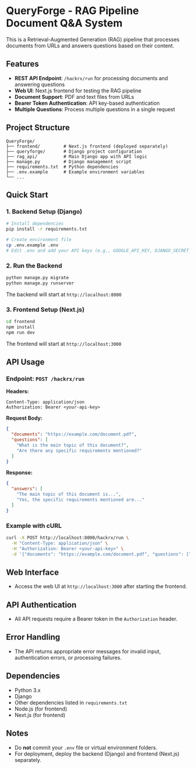 # QueryForge - RAG Pipeline Document Q&A System

This is a Retrieval-Augmented Generation (RAG) pipeline that processes documents from URLs and answers questions based on their content.

## Features

- **REST API Endpoint**: `/hackrx/run` for processing documents and answering questions
- **Web UI**: Next.js frontend for testing the RAG pipeline
- **Document Support**: PDF and text files from URLs
- **Bearer Token Authentication**: API key-based authentication
- **Multiple Questions**: Process multiple questions in a single request

## Project Structure

```
QueryForge/
├── frontend/         # Next.js frontend (deployed separately)
├── queryforge/       # Django project configuration
├── rag_api/          # Main Django app with API logic
├── manage.py         # Django management script
├── requirements.txt  # Python dependencies
├── .env.example      # Example environment variables
└── ...
```

## Quick Start

### 1. Backend Setup (Django)

```bash
# Install dependencies
pip install -r requirements.txt

# Create environment file
cp .env.example .env
# Edit .env and add your API keys (e.g., GOOGLE_API_KEY, DJANGO_SECRET_KEY)
```

### 2. Run the Backend

```bash
python manage.py migrate
python manage.py runserver
```

The backend will start at `http://localhost:8000`

### 3. Frontend Setup (Next.js)

```bash
cd frontend
npm install
npm run dev
```

The frontend will start at `http://localhost:3000`

## API Usage

### Endpoint: `POST /hackrx/run`

**Headers:**

```
Content-Type: application/json
Authorization: Bearer <your-api-key>
```

**Request Body:**

```json
{
  "documents": "https://example.com/document.pdf",
  "questions": [
    "What is the main topic of this document?",
    "Are there any specific requirements mentioned?"
  ]
}
```

**Response:**

```json
{
  "answers": [
    "The main topic of this document is...",
    "Yes, the specific requirements mentioned are..."
  ]
}
```

### Example with cURL

```bash
curl -X POST http://localhost:8000/hackrx/run \
  -H "Content-Type: application/json" \
  -H "Authorization: Bearer <your-api-key>" \
  -d '{"documents": "https://example.com/document.pdf", "questions": ["What is the main topic of this document?"]}'
```

## Web Interface

- Access the web UI at `http://localhost:3000` after starting the frontend.

## API Authentication

- All API requests require a Bearer token in the `Authorization` header.

## Error Handling

- The API returns appropriate error messages for invalid input, authentication errors, or processing failures.

## Dependencies

- Python 3.x
- Django
- Other dependencies listed in `requirements.txt`
- Node.js (for frontend)
- Next.js (for frontend)

## Notes

- Do **not** commit your `.env` file or virtual environment folders.
- For deployment, deploy the backend (Django) and frontend (Next.js) separately.
